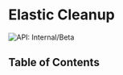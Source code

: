 # Elastic Cleanup

![API: Internal/Beta](https://img.shields.io/static/v1?label=API&message=Internal/Beta&color=red&style=flat-square)


## Table of Contents
